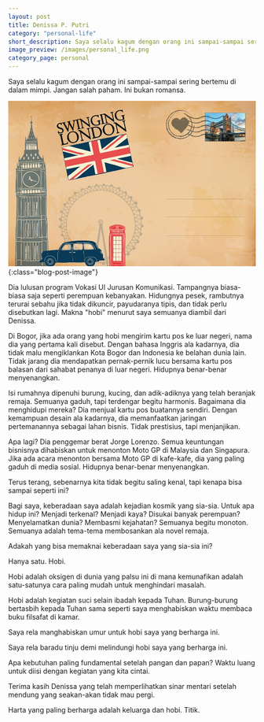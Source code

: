 ```yaml
---
layout: post
title: Denissa P. Putri
category: "personal-life"
short_description: Saya selalu kagum dengan orang ini sampai-sampai sering bertemu di dalam mimpi. Jangan salah paham. Ini bukan romansa.
image_preview: /images/personal_life.png
category_page: personal
---
```


Saya selalu kagum dengan orang ini sampai-sampai sering bertemu di dalam mimpi.
Jangan salah paham. Ini bukan romansa.

![respect!](/images/denissa.jpg){:class="blog-post-image"}

Dia lulusan program Vokasi UI Jurusan Komunikasi. Tampangnya biasa-biasa saja
seperti perempuan kebanyakan. Hidungnya pesek, rambutnya terurai sebahu jika
tidak dikuncir, payudaranya tipis, dan tidak perlu disebutkan lagi. Makna
"hobi" menurut saya semuanya diambil dari Denissa.

Di Bogor, jika ada orang yang hobi mengirim kartu pos ke luar negeri, nama dia
yang pertama kali disebut. Dengan bahasa Inggris ala kadarnya, dia tidak malu
mengiklankan Kota Bogor dan Indonesia ke belahan dunia lain. Tidak jarang dia
mendapatkan pernak-pernik lucu bersama kartu pos balasan dari sahabat
penanya di luar negeri. Hidupnya benar-benar menyenangkan.

Isi rumahnya dipenuhi burung, kucing, dan adik-adiknya yang telah beranjak
remaja. Semuanya gaduh, tapi terdengar begitu harmonis. Bagaimana dia
menghidupi mereka? Dia menjual kartu pos buatannya sendiri. Dengan kemampuan
desain ala kadarnya, dia memanfaatkan jaringan pertemanannya sebagai lahan
bisnis. Tidak prestisius, tapi menjanjikan.

Apa lagi? Dia penggemar berat Jorge Lorenzo. Semua keuntungan bisnisnya
dihabiskan untuk menonton Moto GP di Malaysia dan Singapura.
Jika ada acara menonton bersama Moto GP di kafe-kafe, dia yang paling
gaduh di media sosial. Hidupnya benar-benar menyenangkan.

Terus terang, sebenarnya kita tidak begitu saling kenal, tapi kenapa bisa
sampai seperti ini?

Bagi saya, keberadaan saya adalah kejadian kosmik yang sia-sia. Untuk apa
hidup ini? Menjadi terkenal? Menjadi kaya? Disukai banyak perempuan?
Menyelamatkan dunia? Membasmi kejahatan? Semuanya begitu monoton.
Semuanya adalah tema-tema membosankan ala novel remaja.

Adakah yang bisa memaknai keberadaan saya yang sia-sia ini?

Hanya satu. Hobi.

Hobi adalah oksigen di dunia yang palsu ini di mana kemunafikan adalah
satu-satunya cara paling mudah untuk menghindari masalah.

Hobi adalah kegiatan suci selain ibadah kepada Tuhan. Burung-burung
bertasbih kepada Tuhan sama seperti saya menghabiskan waktu membaca
buku filsafat di kamar.

Saya rela manghabiskan umur untuk hobi saya yang berharga ini.

Saya rela baradu tinju demi melindungi hobi saya yang berharga ini.

Apa kebutuhan paling fundamental setelah pangan dan papan? Waktu luang
untuk diisi dengan kegiatan yang kita cintai.

Terima kasih Denissa yang telah memperlihatkan sinar mentari setelah mendung
yang seakan-akan tidak mau pergi.

Harta yang paling berharga adalah keluarga dan hobi. Titik.
